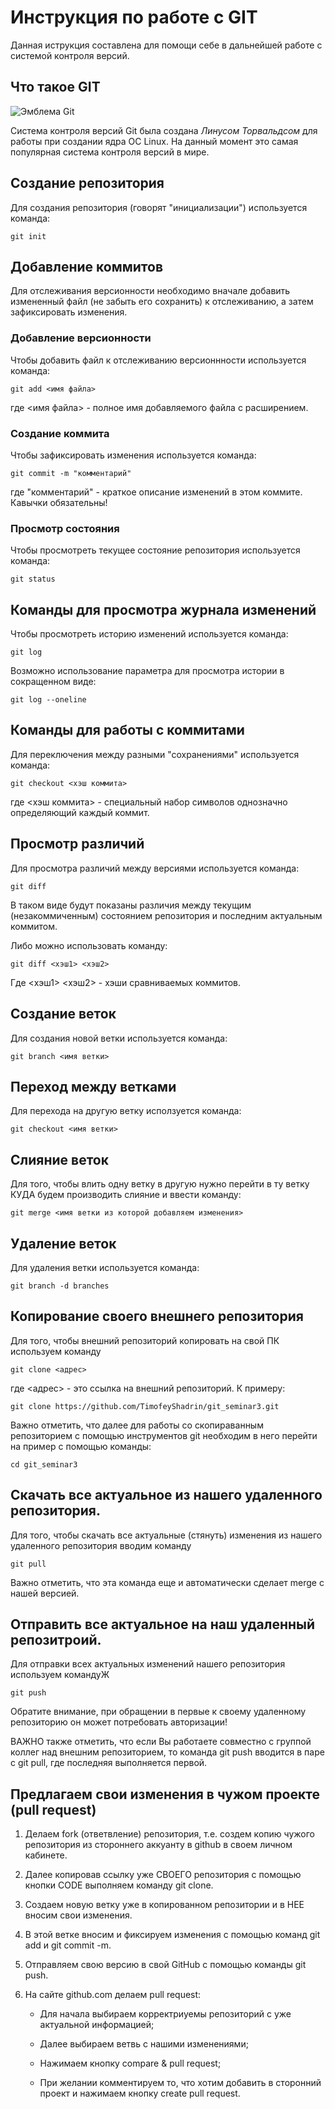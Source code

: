# **Инструкция по работе с GIT**

Данная иструкция составлена для помощи себе в дальнейшей работе с системой контроля версий.

## Что такое GIT

![Эмблема Git](git.JPG)

Система контроля версий Git была создана *Линусом Торвальдсом* для работы при создании ядра ОС Linux. На данный момент это самая популярная система контроля версий в мире.

## Создание репозитория

Для создания репозитория (говорят "инициализации") используется команда:

    git init

## Добавление коммитов

Для отслеживания версионности необходимо вначале добавить измененный файл (не забыть его сохранить) к отслеживанию, а затем зафиксировать изменения.

### Добавление версионности

Чтобы добавить файл к отслеживанию версионнности используется команда:

    git add <имя файла>

где <имя файла> - полное имя добавляемого файла с расширением.

### Создание коммита

Чтобы зафиксировать изменения используется команда:

    git commit -m "комментарий"

где "комментарий" - краткое описание изменений в этом коммите. Кавычки обязательны!

### Просмотр состояния

Чтобы просмотреть текущее состояние репозитория используется команда:

    git status

## Команды для просмотра журнала изменений

Чтобы просмотреть историю изменений используется команда:

    git log

Возможно использование параметра для просмотра истории в сокращенном виде:

    git log --oneline

## Команды для работы с коммитами

Для переключения между разными "сохранениями" используется команда:

    git checkout <хэш коммита>

где <хэш коммита> - специальный набор символов однозначно определяющий каждый коммит.

## Просмотр различий

Для просмотра различий между версиями используется команда:

    git diff

В таком виде будут показаны различия между текущим (незакоммиченным) состоянием репозитория и последним актуальным коммитом.

Либо можно использовать команду:

    git diff <хэш1> <хэш2>

Где <хэш1> <хэш2> - хэши сравниваемых коммитов.

## Создание веток

Для создания новой ветки используется команда:

    git branch <имя ветки>

## Переход между ветками

Для перехода на другую ветку исползуется команда:

    git checkout <имя ветки>

## Слияние веток

Для того, чтобы влить одну ветку в другую нужно перейти в ту ветку КУДА будем производить слияние и ввести команду:

    git merge <имя ветки из которой добавляем изменения>

## Удаление веток

Для удаления ветки используется команда:
    
    git branch -d branches

## Копирование своего внешнего репозитория

Для того, чтобы внешний репозиторий копировать на свой ПК используем команду

    git clone <адрес>

где <адрес> - это ссылка на внешний репозиторий. К примеру:

    git clone https://github.com/TimofeyShadrin/git_seminar3.git

Важно отметить, что далее для работы со скопираванным репозиторием с помощью инструментов git необходим в него перейти на пример с помощью команды:

    cd git_seminar3

## Скачать все актуальное из нашего удаленного репозитория.

Для того, чтобы скачать все актуальные (стянуть) изменения из нашего удаленного репозитория вводим команду

    git pull

Важно отметить, что эта команда еще и автоматически сделает merge с нашей версией.

## Отправить все актуальное на наш удаленный репозитроий.

Для отправки всех актуальных изменений нашего репозитория используем командуЖ

    git push

Обратите внимание, при обращении в первые к своему удаленному репозиторию он может потребовать авторизации!

ВАЖНО также отметить, что если Вы работаете совместно с группой коллег над внешним репозиторием, то команда git push вводится в паре с git pull, где последняя выполняется первой.

## Предлагаем свои изменения в чужом проекте (pull request)

1. Делаем fork (ответвление) репозитория, т.е. создем копию чужого репозитория из стороннего аккуанту в github в своем личном кабинете.

2. Далее копировав ссылку уже СВОЕГО репозитория с помощью кнопки CODE выполняем команду git clone.

3. Создаем новую ветку уже в копированном репозитории и в НЕЕ вносим свои изменения.

4. В этой ветке вносим и фиксируем изменения с помощью команд git add и git commit -m.

5. Отправляем свою версию в свой GitHub с помощью команды git push.

6. На сайте github.com делаем pull request:

   * Для начала выбираем корректриуемы репозиторий с уже актуальной информацией;

   * Далее выбираем ветвь с нашими изменениями;

   * Нажимаем кнопку compare & pull request;

   * При желании комментируем то, что хотим добавить в сторонний проект и нажимаем кнопку create pull request.
